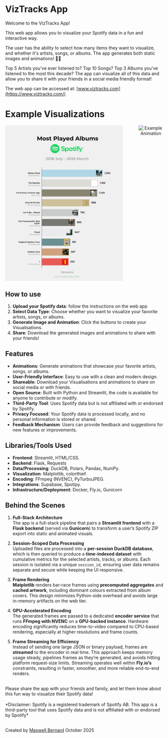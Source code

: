# VizTracks App
Welcome to the VizTracks App!

This web app allows you to visualize your Spotify data in a fun and interactive way.

The user has the ability to select how many items they want to visualize, and whether it's artists, songs, or albums. The app generates both static images and animations! 🎵🎵

Top 5 Artists you've ever listened to? Top 10 Songs? Top 3 Albums you've listened to the most this decade? The app can visualize all of this data and allow you to share it with your friends in a social media friendly format! 

The web app can be accessed at: [www.viztracks.com](https://www.viztracks.com/)

# Example Visualizations

<p align="center" style="display: flex; justify-content: center; gap: 50px;">
    <img src="./assets/visuals/album_name_Streams_visual_max.jpg" alt="Example Visualization 1" width="375">
    <img src="./assets/visuals/artist_name_Streams_animation.gif" alt="Example Animation" width="375">
</p>

## How to use
1. **Upload your Spotify data**: follow the instructions on the web app
2. **Select Data Type**: Choose whether you want to visualize your favorite artists, songs, or albums.
3. **Generate Image and Animation**: Click the buttons to create your Visualisations.
4. **Share**: Download the generated images and animations to share with your friends!



## Features
- **Animations**: Generate animations that showcase your favorite artists, songs, or albums.
- **User-Friendly Interface**: Easy to use with a clean and modern design.
- **Shareable**: Download your Visualisations and animations to share on social media or with friends.
- **Open Source**: Built with Python and Streamlit, the code is available for anyone to contribute or modify.
- **Third-Party Tool**: Uses Spotify data but is not affiliated with or endorsed by Spotify.
- **Privacy Focused**: Your Spotify data is processed locally, and no personal information is stored or shared.
- **Feedback Mechanism**: Users can provide feedback and suggestions for new features or improvements.

## Libraries/Tools Used
- **Frontend**: Streamlit, HTML/CSS.
- **Backend**: Flask, Requests
- **Data/Processing**: DuckDB, Polars, Pandas, NumPy.
- **Visualization**: Matplotlib, colorthief.
- **Encoding**: FFmpeg (NVENC), PyTurboJPEG.
- **Integrations**: Supabase, Spotipy.
- **Infrastructure/Deployment**: Docker, Fly.io, Gunicorn

## Behind the Scenes

1. **Full-Stack Architecture**  
   The app is a full-stack pipeline that pairs a **Streamlit frontend** with a **Flask backend** (served via **Gunicorn**) to transform a user’s Spotify ZIP export into static and animated visuals.  

2. **Session-Scoped Data Processing**  
   Uploaded files are processed into a **per-session DuckDB database**, which is then queried to produce a **time-indexed dataset** with cumulative metrics for the selected artists, tracks, or albums. Each session is isolated via a unique `session_id`, ensuring user data remains separate and secure while keeping the UI responsive.  

3. **Frame Rendering**  
   **Matplotlib** renders bar-race frames using **precomputed aggregates** and **cached artwork**, including dominant colours extracted from album covers. This design minimizes Python-side overhead and avoids large in-memory artifacts on the web tier.  

4. **GPU-Accelerated Encoding**  
   The generated frames are passed to a dedicated **encoder service** that runs **FFmpeg with NVENC** on a **GPU-backed instance**. Hardware encoding significantly reduces time-to-video compared to CPU-based rendering, especially at higher resolutions and frame counts.  

5. **Frame Streaming for Efficiency**  
   Instead of sending one large JSON or binary payload, frames are **streamed** to the encoder in real time. This approach keeps memory usage steady, pipelines frames as they’re generated, and avoids hitting platform request-size limits. Streaming operates well within **Fly.io’s** constraints, resulting in faster, smoother, and more reliable end-to-end renders.  

<br>
Please share the app with your friends and family, and let them know about this fun way to visualize their Spotify data!


<br>
<br>
*Disclaimer: Spotify is a registered trademark of Spotify AB. This app is a third-party tool that uses Spotify data and is not affiliated with or endorsed by Spotify*

<br>
<br>

Created by [Maxwell Bernard](https://github.com/maxwellbernard)
October 2025
